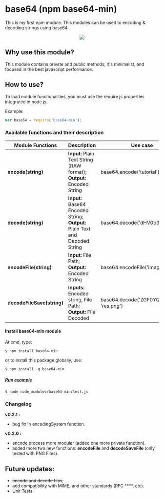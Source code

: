 # base64 (npm base64-min)
This is my first npm module.
This modules can be used to encoding & decoding strings using base64.
<center><a href="https://nodei.co/npm/base64-min/"><img src="https://nodei.co/npm/base64-min.png?downloads=true&downloadRank=true&stars=true"></a></center>

## Why use this module?
This module contains private and public methods, it's minimalist, and focused in the best javascript performance.

## How to use?
To load module functionalities, you must use the require.js properties integrated in node.js.

Example: 
```javascript
var base64 = require('base64-min');
```
### Available functions and their description
| Module Functions | Description | Use case | Completed |
| ---------------- | ----------- | ---- | ---------- |
| **encode(string)**  | **Input:** Plain Text String (RAW format);</br> **Output:** Encoded String | base64.encode('tutorial')  | 100 % | 
| **decode(string)**  | **Input:** Base64 Encoded String;</br> **Output:** Plain Text and Decoded String | base64.decode('dHV0b3JpYWw=') | 100 % |
| **encodeFile(string)**  | **Input:** File Path;</br> **Output:** Encoded String | base64.encodeFile('image1.png')  | 100 % | 
| **decodeFileSave(string)**  | **Inputs:** Encoded string, File Path;</br> **Output:** File Decoded | base64.decode('ZGF0YQ==', 'res.png') | 100 % |

#### Install base64-min module
At cmd, type:
```
$ npm install base64-min
```
or to install this package globally, use:

```
$ npm install -g base64-min 
```

##### Run example

```
$ node node_modules/base64-min/test.js
```

### Changelog
**v0.2.1 :**
- bug fix in encodingSystem function.

**v0.2.0 :**
- encode process more modular (added one more private function). 
- added more two new functions: **encodeFile** and **decodeSaveFile** (only tested with PNG Files).

## Future updates:
- <s>encode and decode files</s>;
- add compatibility with MIME, and other standards (RFC ****, etc). 
- Unit Tests
